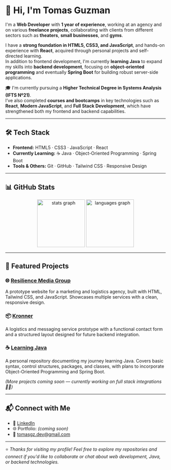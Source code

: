 # 👋 Hi, I'm Tomas Guzman

I'm a **Web Developer** with **1 year of experience**, working at an agency and on various **freelance projects**, collaborating with clients from different sectors such as **theaters**, **small businesses**, and **gyms**.

I have a **strong foundation in HTML5, CSS3, and JavaScript**, and hands-on experience with **React**, acquired through personal projects and self-directed learning.  
In addition to frontend development, I'm currently **learning Java** to expand my skills into **backend development**, focusing on **object-oriented programming** and eventually **Spring Boot** for building robust server-side applications.

🎓 I'm currently pursuing a **Higher Technical Degree in Systems Analysis (IFTS Nº21)**.  
I’ve also completed **courses and bootcamps** in key technologies such as **React**, **Modern JavaScript**, and **Full Stack Development**, which have strengthened both my frontend and backend capabilities.

---

## 🛠️ Tech Stack

- **Frontend:** HTML5 · CSS3 · JavaScript · React  
- **Currently Learning:** ☕ Java · Object-Oriented Programming · Spring Boot  
- **Tools & Others:** Git · GitHub · Tailwind CSS · Responsive Design

---

## 📊 GitHub Stats

<div align="center">
  <img src="https://github-readme-stats.vercel.app/api?username=tomasgz7&hide_title=false&hide_rank=false&show_icons=true&include_all_commits=true&count_private=true&disable_animations=false&theme=shades-of-purple&locale=en&hide_border=false&order=1" height="150" alt="stats graph"  />
  <img src="https://github-readme-stats.vercel.app/api/top-langs?username=tomasgz7&locale=en&hide_title=false&layout=compact&card_width=320&langs_count=5&theme=shades-of-purple&hide_border=false&order=2" height="150" alt="languages graph"  />
</div>

---

## 🚀 Featured Projects

### 🌐 [Resilience Media Group](https://68e64a55c2f057af362d1f88--resiliencemediagroup.netlify.app/)  
A prototype website for a marketing and logistics agency, built with HTML, Tailwind CSS, and JavaScript. Showcases multiple services with a clean, responsive design.

### 📦 [Kronner](https://kronner-logistica-prototipo.netlify.app/)  
A logistics and messaging service prototype with a functional contact form and a structured layout designed for future backend integration.

### ☕ [Learning Java](https://github.com/tomasgz7/PracticasJava)  
A personal repository documenting my journey learning Java. Covers basic syntax, control structures, packages, and classes, with plans to incorporate Object-Oriented Programming and Spring Boot.

*(More projects coming soon — currently working on full stack integrations 👨‍💻)*

---

## 📬 Connect with Me

- 💼 [LinkedIn](https://www.linkedin.com/in/tomasgz7/)  
- 🌐 Portfolio: *(coming soon)*  
- 📧 tomasgz.dev@gmail.com

---

⭐ *Thanks for visiting my profile! Feel free to explore my repositories and connect if you'd like to collaborate or chat about web development, Java, or backend technologies.*
